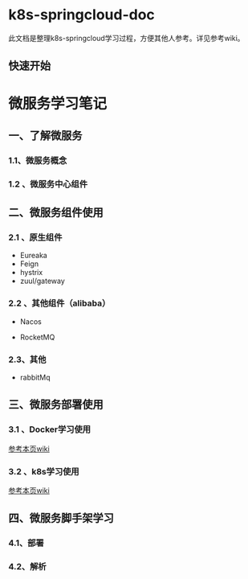 # k8s-springcloud-doc

此文档是整理k8s-springcloud学习过程，方便其他人参考。详见参考wiki。

## 快速开始
# 微服务学习笔记

## 一、了解微服务

### 1.1、微服务概念

### 1.2 、微服务中心组件

## 二、微服务组件使用

### 2.1 、原生组件

- Eureaka
- Feign
- hystrix
- zuul/gateway

### 2.2 、其他组件（alibaba）

- Nacos

- RocketMQ

### 2.3、其他

- rabbitMq



## 三、微服务部署使用

### 3.1 、Docker学习使用

[参考本页wiki](http://192.168.168.163/guyingzhi/k8s-springcloud-doc/wikis/k8s-springcloud(1)-docker%E5%AD%A6%E4%B9%A0 "docker学习使用")

 

### 3.2 、k8s学习使用
[参考本页wiki](http://192.168.168.163/guyingzhi/k8s-springcloud-doc/wikis/k8s-springcloud(2)-k8s%E5%AD%A6%E4%B9%A0 "k8s学习使用")

## 四、微服务脚手架学习

### 4.1、部署

### 4.2、解析







